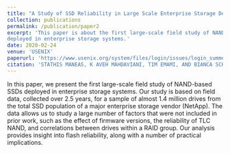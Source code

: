 ```yaml
---
title: "A Study of SSD Reliability in Large Scale Enterprise Storage Deployments"
collection: publications
permalink: /publication/paper2
excerpt: 'This paper is about the first large-scale field study of NAND-based SSDs
deployed in enterprise storage systems.'
date: 2020-02-24
venue: 'USENIX'
paperurl: 'https://www.usenix.org/system/files/login/issues/login_summer20_issue.pdf#page=8'
citation: 'STATHIS MANEAS, K AVEH MAHDAVIANI, TIM EMAMI, AND BIANCA SCHROEDER. (2020). &quot;  booktitle={Usenix}, year={2020}, organization={USENIX} <i>Journal 1</i>. 1(3).'
---
```

In this paper, we present the first large-scale field study of NAND-based SSDs
deployed in enterprise storage systems. Our study is based on
field data, collected over 2.5 years, for a sample of almost 1.4 million drives from the total SSD population of a major enterprise storage vendor
(NetApp). The data allows us to study a large number of factors that were not
included in prior work, such as the effect of firmware versions, the reliability
of TLC NAND, and correlations between drives within a RAID group. Our
analysis provides insight into flash reliability, along with a number of practical implications.
